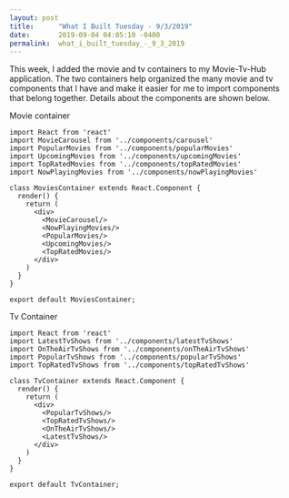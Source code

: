 ```yaml
---
layout: post
title:      "What I Built Tuesday - 9/3/2019"
date:       2019-09-04 04:05:10 -0400
permalink:  what_i_built_tuesday_-_9_3_2019
---
```



This week, I added the movie and tv containers to my Movie-Tv-Hub application. The two containers help organized the many movie and tv components that I have and make it easier for me to import components that belong together. Details about the components are shown below.

Movie container

```
import React from 'react'
import MovieCarousel from '../components/carousel'
import PopularMovies from '../components/popularMovies'
import UpcomingMovies from '../components/upcomingMovies'
import TopRatedMovies from '../components/topRatedMovies'
import NowPlayingMovies from '../components/nowPlayingMovies'
 
class MoviesContainer extends React.Component {
  render() {
    return (
      <div>
        <MovieCarousel/>
        <NowPlayingMovies/>
        <PopularMovies/>
        <UpcomingMovies/>
        <TopRatedMovies/>
      </div>
    )
  }
}

export default MoviesContainer;
```

Tv Container

```
import React from 'react'
import LatestTvShows from '../components/latestTvShows'
import OnTheAirTvShows from '../components/onTheAirTvShows'
import PopularTvShows from '../components/popularTvShows'
import TopRatedTvShows from '../components/topRatedTvShows'
 
class TvContainer extends React.Component {
  render() {
    return (
      <div>
        <PopularTvShows/>
        <TopRatedTvShows/>
        <OnTheAirTvShows/>
        <LatestTvShows/>
      </div>
    )
  }
}

export default TvContainer;
```


